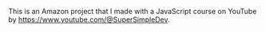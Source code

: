 This is an Amazon project that I made with a JavaScript course on YouTube by https://www.youtube.com/@SuperSimpleDev.

